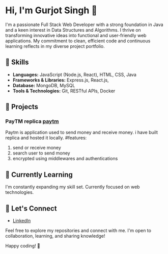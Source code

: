 # Hi, I'm **Gurjot Singh** 👋

I'm a passionate Full Stack Web Developer with a strong foundation in Java and a keen interest in Data Structures and Algorithms. I thrive on transforming innovative ideas into functional and user-friendly web applications. My commitment to clean, efficient code and continuous learning reflects in my diverse project portfolio.

## 🚀 Skills

- **Languages:** JavaScript (Node.js, React), HTML, CSS, Java
- **Frameworks & Libraries:** Express.js, React.js,
- **Database:** MongoDB, MySQL
- **Tools & Technologies:** Git, RESTful APIs, Docker

## 🔧 Projects

### PayTM replica [paytm](https://github.com/Gur3399/paytm.git)

Paytm is application used to send money and receive money.
i have built replica and hosted it locally.
#features:
1. send or receive money
2. search user to send money
3. encrypted using middlewares and authentications

## 🌱 Currently Learning

I'm constantly expanding my skill set. Currently focused on web technologies.

## 💬 Let's Connect

- [LinkedIn](https://www.linkedin.com/in/gurjot-singh-445b97183/)

Feel free to explore my repositories and connect with me. I'm open to collaboration, learning, and sharing knowledge!

Happy coding! 🚀
